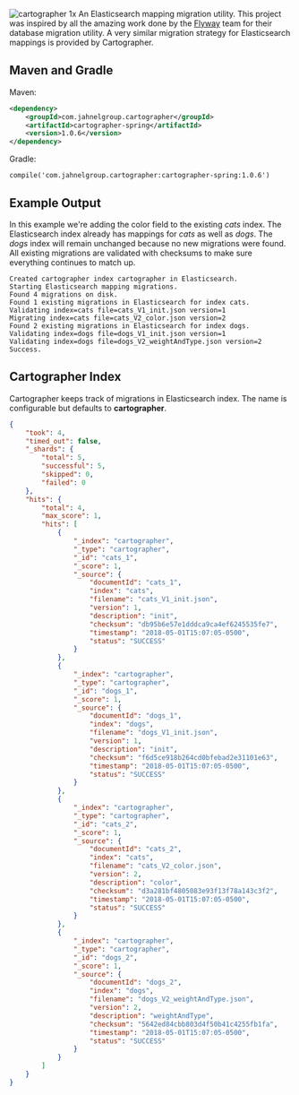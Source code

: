 ![cartographer 1x](https://user-images.githubusercontent.com/26745523/40954629-06db25f6-684b-11e8-99dd-0a1a9aae2a0f.png)
An Elasticsearch mapping migration utility. This project was inspired by all the amazing work done by the [Flyway](https://flywaydb.org/) team for their database migration utility. A very similar migration strategy for Elasticsearch mappings is provided by Cartographer.

## Maven and Gradle
Maven:
```xml
<dependency>
    <groupId>com.jahnelgroup.cartographer</groupId>
    <artifactId>cartographer-spring</artifactId>
    <version>1.0.6</version>
</dependency>
```

Gradle:
```
compile('com.jahnelgroup.cartographer:cartographer-spring:1.0.6')
```

## Example Output
In this example we're adding the color field to the existing *cats* index. The Elasticsearch index already has mappings for *cats* as well as *dogs*. The *dogs* index will remain unchanged because no new migrations were found. All existing migrations are validated with checksums to make sure everything continues to match up. 
```
Created cartographer index cartographer in Elasticsearch.
Starting Elasticsearch mapping migrations.
Found 4 migrations on disk.
Found 1 existing migrations in Elasticsearch for index cats.
Validating index=cats file=cats_V1_init.json version=1
Migrating index=cats file=cats_V2_color.json version=2
Found 2 existing migrations in Elasticsearch for index dogs.
Validating index=dogs file=dogs_V1_init.json version=1
Validating index=dogs file=dogs_V2_weightAndType.json version=2
Success.
```

## Cartographer Index
Cartographer keeps track of migrations in Elasticsearch index. The name is configurable but defaults to **cartographer**.

```json
{
    "took": 4,
    "timed_out": false,
    "_shards": {
        "total": 5,
        "successful": 5,
        "skipped": 0,
        "failed": 0
    },
    "hits": {
        "total": 4,
        "max_score": 1,
        "hits": [
            {
                "_index": "cartographer",
                "_type": "cartographer",
                "_id": "cats_1",
                "_score": 1,
                "_source": {
                    "documentId": "cats_1",
                    "index": "cats",
                    "filename": "cats_V1_init.json",
                    "version": 1,
                    "description": "init",
                    "checksum": "db95b6e57e1dddca9ca4ef6245535fe7",
                    "timestamp": "2018-05-01T15:07:05-0500",
                    "status": "SUCCESS"
                }
            },
            {
                "_index": "cartographer",
                "_type": "cartographer",
                "_id": "dogs_1",
                "_score": 1,
                "_source": {
                    "documentId": "dogs_1",
                    "index": "dogs",
                    "filename": "dogs_V1_init.json",
                    "version": 1,
                    "description": "init",
                    "checksum": "f6d5ce918b264cd0bfebad2e31101e63",
                    "timestamp": "2018-05-01T15:07:05-0500",
                    "status": "SUCCESS"
                }
            },
            {
                "_index": "cartographer",
                "_type": "cartographer",
                "_id": "cats_2",
                "_score": 1,
                "_source": {
                    "documentId": "cats_2",
                    "index": "cats",
                    "filename": "cats_V2_color.json",
                    "version": 2,
                    "description": "color",
                    "checksum": "d3a281bf4805083e93f13f78a143c3f2",
                    "timestamp": "2018-05-01T15:07:05-0500",
                    "status": "SUCCESS"
                }
            },
            {
                "_index": "cartographer",
                "_type": "cartographer",
                "_id": "dogs_2",
                "_score": 1,
                "_source": {
                    "documentId": "dogs_2",
                    "index": "dogs",
                    "filename": "dogs_V2_weightAndType.json",
                    "version": 2,
                    "description": "weightAndType",
                    "checksum": "5642ed84cbb803d4f50b41c4255fb1fa",
                    "timestamp": "2018-05-01T15:07:05-0500",
                    "status": "SUCCESS"
                }
            }
        ]
    }
}
```
